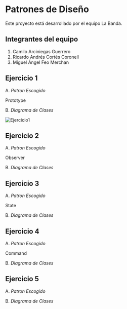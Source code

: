 # Patrones de Diseño

Este proyecto está desarrollado por el equipo La Banda.

## Integrantes del equipo

1. Camilo Arciniegas Guerrero
2. Ricardo Andrés Cortés Coronell
3. Miguel Ángel Feo Merchan

## Ejercicio 1
A. _Patron Escogido_

Prototype

B. _Diagrama de Clases_

![Ejercicio1](https://github.com/user-attachments/assets/238cdeb8-e32d-45da-990f-5fd319f21d51)


## Ejercicio 2
A. _Patron Escogido_

Observer

B. _Diagrama de Clases_

## Ejercicio 3
A. _Patron Escogido_

State

B. _Diagrama de Clases_

## Ejercicio 4
A. _Patron Escogido_

Command

B. _Diagrama de Clases_

## Ejercicio 5
A. _Patron Escogido_

B. _Diagrama de Clases_
